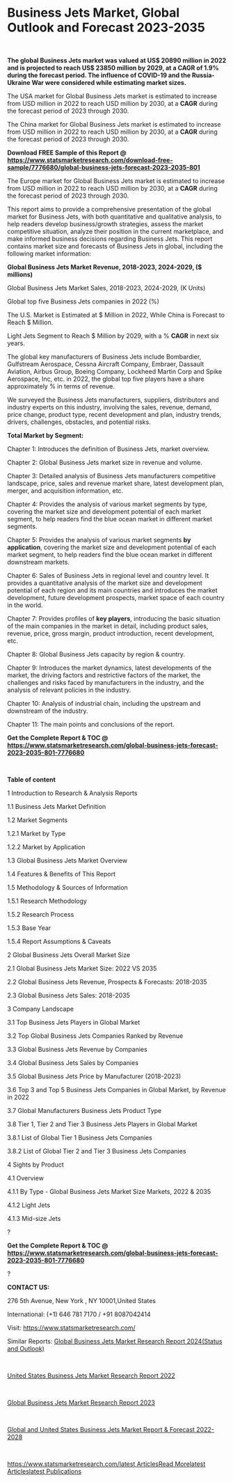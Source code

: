 <h1>Business Jets Market, Global Outlook and Forecast 2023-2035</h1><br/><p><strong>The global Business Jets market was valued at US$ 20890 million in 2022 and is projected to reach US$ 23850 million by 2029, at a <strong>CAGR</strong> of 1.9% during the forecast period. The influence of COVID-19 and the Russia-Ukraine War were considered while estimating market sizes.</strong></p>
 
 
 
 <p>The USA market for Global Business Jets market is estimated to increase from USD million in 2022 to reach USD million by 2030, at a <strong>CAGR</strong> during the forecast period of 2023 through 2030.</p>
 
 
 
 <p>The China market for Global Business Jets market is estimated to increase from USD million in 2022 to reach USD million by 2030, at a <strong>CAGR</strong> during the forecast period of 2023 through 2030.</p>
 
 
 
 <p><strong>Download FREE Sample of this Report @ <a href="https://www.statsmarketresearch.com/download-free-sample/7776680/global-business-jets-forecast-2023-2035-801">https://www.statsmarketresearch.com/download-free-sample/7776680/global-business-jets-forecast-2023-2035-801</a></strong></p>
 
 
 
 <p>The Europe market for Global Business Jets market is estimated to increase from USD million in 2022 to reach USD million by 2030, at a <strong>CAGR</strong> during the forecast period of 2023 through 2030.</p>
 
 
 
 <p>This report aims to provide a comprehensive presentation of the global market for Business Jets, with both quantitative and qualitative analysis, to help readers develop business/growth strategies, assess the market competitive situation, analyze their position in the current marketplace, and make informed business decisions regarding Business Jets. This report contains market size and forecasts of Business Jets in global, including the following market information:</p>
 
 
 
 <p><strong>Global Business Jets Market Revenue, 2018-2023, 2024-2029, ($ millions)</strong></p>
 
 
 
 <p>Global Business Jets Market Sales, 2018-2023, 2024-2029, (K Units)</p>
 
 
 
 <p>Global top five Business Jets companies in 2022 (%)</p>
 
 
 
 <p>The U.S. Market is Estimated at $ Million in 2022, While China is Forecast to Reach $ Million.</p>
 
 
 
 <p>Light Jets Segment to Reach $ Million by 2029, with a % <strong>CAGR</strong> in next six years.</p>
 
 
 
 <p>The global key manufacturers of Business Jets include Bombardier, Gulfstream Aerospace, Cessna Aircraft Company, Embraer, Dassault Aviation, Airbus Group, Boeing Company, Lockheed Martin Corp and Spike Aerospace, Inc, etc. in 2022, the global top five players have a share approximately % in terms of revenue.</p>
 
 
 
 <p>We surveyed the Business Jets manufacturers, suppliers, distributors and industry experts on this industry, involving the sales, revenue, demand, price change, product type, recent development and plan, industry trends, drivers, challenges, obstacles, and potential risks.</p>
 
 
 
 <p><strong>Total Market by Segment:</strong></p>
 
 
 
 <p>Chapter 1: Introduces the definition of Business Jets, market overview.</p>
 
 
 
 <p>Chapter 2: Global Business Jets market size in revenue and volume.</p>
 
 
 
 <p>Chapter 3: Detailed analysis of Business Jets manufacturers competitive landscape, price, sales and revenue market share, latest development plan, merger, and acquisition information, etc.</p>
 
 
 
 <p>Chapter 4: Provides the analysis of various market segments by type, covering the market size and development potential of each market segment, to help readers find the blue ocean market in different market segments.</p>
 
 
 
 <p>Chapter 5: Provides the analysis of various market segments <strong>by application</strong>, covering the market size and development potential of each market segment, to help readers find the blue ocean market in different downstream markets.</p>
 
 
 
 <p>Chapter 6: Sales of Business Jets in regional level and country level. It provides a quantitative analysis of the market size and development potential of each region and its main countries and introduces the market development, future development prospects, market space of each country in the world.</p>
 
 
 
 <p>Chapter 7: Provides profiles of <strong>key players</strong>, introducing the basic situation of the main companies in the market in detail, including product sales, revenue, price, gross margin, product introduction, recent development, etc.</p>
 
 
 
 <p>Chapter 8: Global Business Jets capacity by region & country.</p>
 
 
 
 <p>Chapter 9: Introduces the market dynamics, latest developments of the market, the driving factors and restrictive factors of the market, the challenges and risks faced by manufacturers in the industry, and the analysis of relevant policies in the industry.</p>
 
 
 
 <p>Chapter 10: Analysis of industrial chain, including the upstream and downstream of the industry.</p>
 
 
 
 <p>Chapter 11: The main points and conclusions of the report.</p>
 
 
 
 <div><b>Get the Complete Report & TOC @ <a href="https://www.statsmarketresearch.com/global-business-jets-forecast-2023-2035-801-7776680">https://www.statsmarketresearch.com/global-business-jets-forecast-2023-2035-801-7776680</a></b></div>
 
 
 
 <p><br />
 
 <b>Table of content</b></p>
 
 
 
 <p>1 Introduction to Research & Analysis Reports<br />
 
 1.1 Business Jets Market Definition<br />
 
 1.2 Market Segments<br />
 
 1.2.1 Market by Type<br />
 
 1.2.2 Market by Application<br />
 
 1.3 Global Business Jets Market Overview<br />
 
 1.4 Features & Benefits of This Report<br />
 
 1.5 Methodology & Sources of Information<br />
 
 1.5.1 Research Methodology<br />
 
 1.5.2 Research Process<br />
 
 1.5.3 Base Year<br />
 
 1.5.4 Report Assumptions & Caveats<br />
 
 2 Global Business Jets Overall Market Size<br />
 
 2.1 Global Business Jets Market Size: 2022 VS 2035<br />
 
 2.2 Global Business Jets Revenue, Prospects & Forecasts: 2018-2035<br />
 
 2.3 Global Business Jets Sales: 2018-2035<br />
 
 3 Company Landscape<br />
 
 3.1 Top Business Jets Players in Global Market<br />
 
 3.2 Top Global Business Jets Companies Ranked by Revenue<br />
 
 3.3 Global Business Jets Revenue by Companies<br />
 
 3.4 Global Business Jets Sales by Companies<br />
 
 3.5 Global Business Jets Price by Manufacturer (2018-2023)<br />
 
 3.6 Top 3 and Top 5 Business Jets Companies in Global Market, by Revenue in 2022<br />
 
 3.7 Global Manufacturers Business Jets Product Type<br />
 
 3.8 Tier 1, Tier 2 and Tier 3 Business Jets Players in Global Market<br />
 
 3.8.1 List of Global Tier 1 Business Jets Companies<br />
 
 3.8.2 List of Global Tier 2 and Tier 3 Business Jets Companies<br />
 
 4 Sights by Product<br />
 
 4.1 Overview<br />
 
 4.1.1 By Type - Global Business Jets Market Size Markets, 2022 & 2035<br />
 
 4.1.2 Light Jets<br />
 
 4.1.3 Mid-size Jets<br />
 
 ? </p>
 
 
 
 <div><b>Get the Complete Report & TOC @ <a href="https://www.statsmarketresearch.com/global-business-jets-forecast-2023-2035-801-7776680">https://www.statsmarketresearch.com/global-business-jets-forecast-2023-2035-801-7776680</a></b></div>
 
 
 
 <p>? </p>
 
 
 
 <p><b>CONTACT US:</b><br />
 
 276 5th Avenue, New York , NY 10001,United States<br />
 
 International: (+1) 646 781 7170 / +91 8087042414<br />
 
 Visit: <a href="https://www.statsmarketresearch.com/">https://www.statsmarketresearch.com/</a><br />
 
 Similar Reports: <a href="https://www.statsmarketresearch.com/global-business-jets-forecast-2023-2035-801-7776680">Global Business Jets Market Research Report 2024(Status and Outlook)</a><br />
 
 <br />
 
 <a href="https://www.statsmarketresearch.com/global-business-jets-forecast-2023-2035-801-7776680">United States Business Jets Market Research Report 2022</a><br />
 
 <br />
 
 <a href="https://www.statsmarketresearch.com/global-business-jets-forecast-2023-2035-801-7776680">Global Business Jets Market Research Report 2023</a><br />
 
 <br />
 
 <a href="https://www.statsmarketresearch.com/global-business-jets-forecast-2023-2035-801-7776680">Global and United States Business Jets Market Report & Forecast 2022-2028</a><br />
 
 <br />
 
 <a href="https://gyeongbokgung.com">https://www.statsmarketresearch.com/</a><a href="https://hallyeomaritime.com">latest Articles</a><a href="https://jingwansa.com">Read More</a><a href="https://nguoiviet.jp/">latest Articles</a><a href="https://www.intelmarketresearch.com/">latest Publications</a></p>